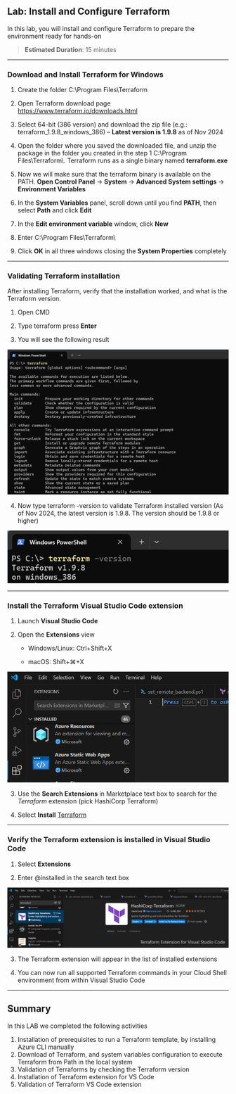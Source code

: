 ## Lab: Install and Configure Terraform

In this lab, you will install and configure Terraform to prepare the environment ready for hands-on

> **Estimated Duration**: 15 minutes

---


### Download and Install Terraform for Windows

1.  Create the folder C:\\Program Files\\Terraform

2.  Open Terraform download page <https://www.terraform.io/downloads.html>

3.  Select 64-bit (386 version) and download the zip file (e.g.: terraform_1.9.8_windows_386) – **Latest version is 1.9.8** as of Nov 2024

4.  Open the folder where you saved the downloaded file, and unzip the package in the folder you created in the step 1 C:\\Program Files\\Terraform\\. Terraform runs as a single binary named **terraform.exe**

5.  Now we will make sure that the terraform binary is available on the PATH. **Open Control Panel** -\> **System** -\> **Advanced System settings** -\> **Environment Variables**

6.  In the **System Variables** panel, scroll down until you find **PATH**, then select **Path** and click **Edit**

7.  In the **Edit environment variable** window, click **New**

8.  Enter C:\\Program Files\\Terraform\\

9.  Click **OK** in all three windows closing the **System Properties** completely
---

### Validating Terraform installation

After installing Terraform, verify that the installation worked, and what is the Terraform version.

1.  Open CMD

2.  Type terraform press **Enter**

3.  You will see the following result

![](images/3da1096cbd2d3efe4967daeea7fa5582.png)

4.  Now type terraform -version to validate Terraform installed version (As of Nov 2024, the latest version is 1.9.8. The version should be 1.9.8 or higher)

![A black and white text Description automatically generated](images/2142abb89b179b2424229d0686611e97.png)

--- 

### Install the Terraform Visual Studio Code extension

1.  Launch **Visual Studio Code**

2.  Open the **Extensions** view

    -   Windows/Linux: Ctrl+Shift+X

    -   macOS: Shift+⌘+X

![A screenshot of a computer Description automatically generated](images/e876b46ff55a9c67a4980c9fb888079c.png)

3.  Use the **Search Extensions** in Marketplace text box to search for the *Terraform* extension (pick HashiCorp Terraform)

4.  Select **Install** [Terraform](https://marketplace.visualstudio.com/items?itemName=mauve.terraform)

---

### Verify the Terraform extension is installed in Visual Studio Code

1.  Select **Extensions**

2.  Enter @installed in the search text box

![A screenshot of a computer Description automatically generated](images/03a90892e4d08464b1ad5e9c0541e6e4.png)

3.  The Terraform extension will appear in the list of installed extensions

4.  You can now run all supported Terraform commands in your Cloud Shell environment from within Visual Studio Code

---


## Summary

In this LAB we completed the following activities

1.  Installation of prerequisites to run a Terraform template, by installing Azure CLI manually
2.  Download of Terraform, and system variables configuration to execute Terraform from Path in the local system
3.  Validation of Terraforms by checking the Terraform version
4.  Installation of Terraform extension for VS Code
5.  Validation of Terraform VS Code extension

